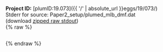 **Project ID:** [plumID:19.073]({{ '/' | absolute_url }}eggs/19/073/)  
Stderr for source:  Paper2_setup/plumed_mlb_dmf.dat   
(download [zipped raw stdout](plumed_mlb_dmf.dat.plumed_master.stdout.txt.zip))  
{% raw %}
<pre>
</pre>
{% endraw %}
